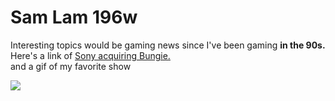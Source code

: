 
<html>
  <head>
    <meta charset="utf-8">
    <title>My test page</title>
  </head>
  <body>
    <h1>Sam Lam 196w</h1>
    <p>Interesting topics would be gaming news since I've been gaming <strong>in the 90s.</strong>
        Here's a link of <a href='https://blog.playstation.com/2022/01/31/bungie-is-joining-playstation/' title='Isn&apos;t this fun?'>Sony acquiring Bungie.</a>
        <br>and a gif of my favorite show</p>
        <img src="https://i.imgur.com/mCXfr.gif"
    </p>
  </body>
</html>
